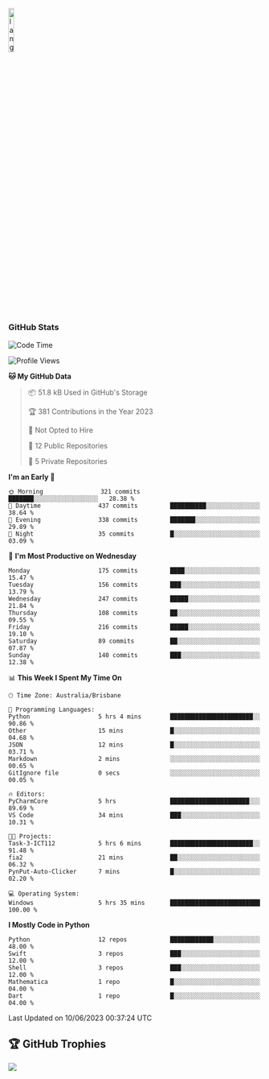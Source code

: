 <p align="left"><img width=15%" src="https://github.com/alansmathew/alansmathew/raw/master/lang.gif" alt="lang image here" /></p>

# <h3 align="left">GitHub Stats</h3>

<!--START_SECTION:waka-->
![Code Time](http://img.shields.io/badge/Code%20Time-228%20hrs%2055%20mins-blue)

![Profile Views](http://img.shields.io/badge/Profile%20Views-0-blue)

**🐱 My GitHub Data** 

> 📦 51.8 kB Used in GitHub's Storage 
 > 
> 🏆 381 Contributions in the Year 2023
 > 
> 🚫 Not Opted to Hire
 > 
> 📜 12 Public Repositories 
 > 
> 🔑 5 Private Repositories 
 > 
**I'm an Early 🐤** 

```text
🌞 Morning                321 commits         ███████░░░░░░░░░░░░░░░░░░   28.38 % 
🌆 Daytime                437 commits         ██████████░░░░░░░░░░░░░░░   38.64 % 
🌃 Evening                338 commits         ███████░░░░░░░░░░░░░░░░░░   29.89 % 
🌙 Night                  35 commits          █░░░░░░░░░░░░░░░░░░░░░░░░   03.09 % 
```
📅 **I'm Most Productive on Wednesday** 

```text
Monday                   175 commits         ████░░░░░░░░░░░░░░░░░░░░░   15.47 % 
Tuesday                  156 commits         ███░░░░░░░░░░░░░░░░░░░░░░   13.79 % 
Wednesday                247 commits         █████░░░░░░░░░░░░░░░░░░░░   21.84 % 
Thursday                 108 commits         ██░░░░░░░░░░░░░░░░░░░░░░░   09.55 % 
Friday                   216 commits         █████░░░░░░░░░░░░░░░░░░░░   19.10 % 
Saturday                 89 commits          ██░░░░░░░░░░░░░░░░░░░░░░░   07.87 % 
Sunday                   140 commits         ███░░░░░░░░░░░░░░░░░░░░░░   12.38 % 
```


📊 **This Week I Spent My Time On** 

```text
🕑︎ Time Zone: Australia/Brisbane

💬 Programming Languages: 
Python                   5 hrs 4 mins        ███████████████████████░░   90.86 % 
Other                    15 mins             █░░░░░░░░░░░░░░░░░░░░░░░░   04.68 % 
JSON                     12 mins             █░░░░░░░░░░░░░░░░░░░░░░░░   03.71 % 
Markdown                 2 mins              ░░░░░░░░░░░░░░░░░░░░░░░░░   00.65 % 
GitIgnore file           0 secs              ░░░░░░░░░░░░░░░░░░░░░░░░░   00.05 % 

🔥 Editors: 
PyCharmCore              5 hrs               ██████████████████████░░░   89.69 % 
VS Code                  34 mins             ███░░░░░░░░░░░░░░░░░░░░░░   10.31 % 

🐱‍💻 Projects: 
Task-3-ICT112            5 hrs 6 mins        ███████████████████████░░   91.48 % 
fia2                     21 mins             ██░░░░░░░░░░░░░░░░░░░░░░░   06.32 % 
PynPut-Auto-Clicker      7 mins              █░░░░░░░░░░░░░░░░░░░░░░░░   02.20 % 

💻 Operating System: 
Windows                  5 hrs 35 mins       █████████████████████████   100.00 % 
```

**I Mostly Code in Python** 

```text
Python                   12 repos            ████████████░░░░░░░░░░░░░   48.00 % 
Swift                    3 repos             ███░░░░░░░░░░░░░░░░░░░░░░   12.00 % 
Shell                    3 repos             ███░░░░░░░░░░░░░░░░░░░░░░   12.00 % 
Mathematica              1 repo              █░░░░░░░░░░░░░░░░░░░░░░░░   04.00 % 
Dart                     1 repo              █░░░░░░░░░░░░░░░░░░░░░░░░   04.00 % 
```




 Last Updated on 10/06/2023 00:37:24 UTC
<!--END_SECTION:waka-->

## 🏆 GitHub Trophies

![](https://github-profile-trophy.vercel.app/?username=samh06&theme=discord&no-frame=true&no-bg=false&margin-w=4)

